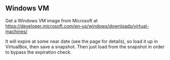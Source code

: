 ## Windows VM

Get a Windows VM image from Microsoft at https://developer.microsoft.com/en-us/windows/downloads/virtual-machines/

It will expire at some near date (see the page for details), so load it up in VirtualBox, then save a snapshot. Then just load from the snapshot in order to bypass the expiration check.

